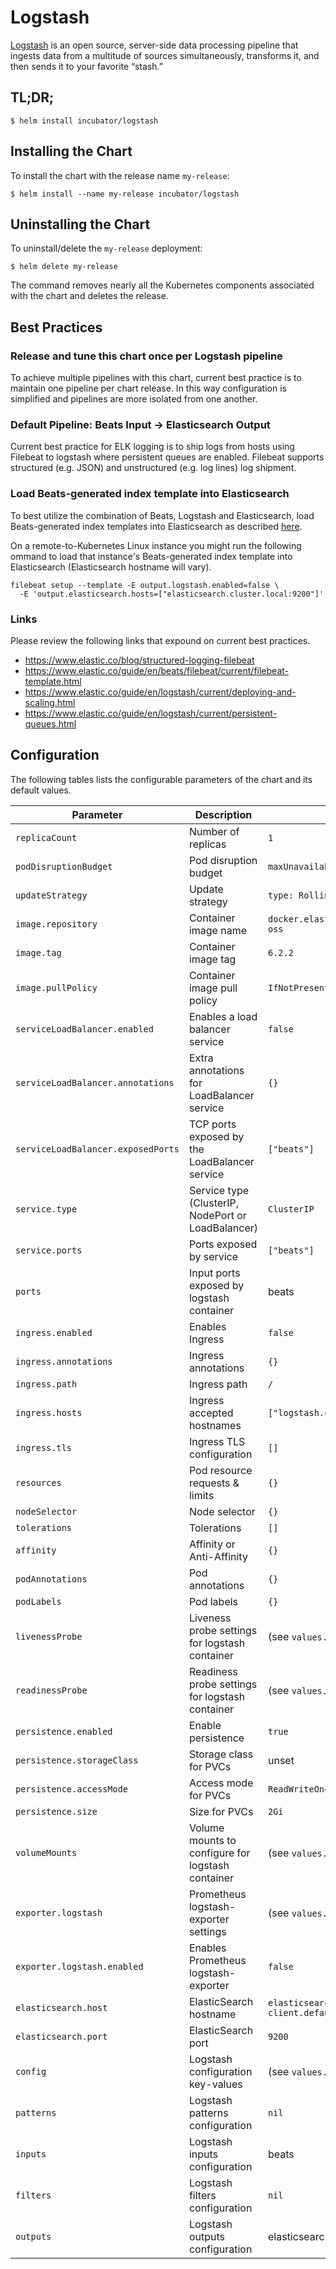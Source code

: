 # Logstash

[Logstash](https://www.elastic.co/products/logstash) is an open source, server-side data processing pipeline that ingests data from a multitude of sources simultaneously, transforms it, and then sends it to your favorite “stash.”

## TL;DR;

```console
$ helm install incubator/logstash
```

## Installing the Chart

To install the chart with the release name `my-release`:

```console
$ helm install --name my-release incubator/logstash
```

## Uninstalling the Chart

To uninstall/delete the `my-release` deployment:

```console
$ helm delete my-release
```

The command removes nearly all the Kubernetes components associated with the
chart and deletes the release.

## Best Practices

### Release and tune this chart once per Logstash pipeline

To achieve multiple pipelines with this chart, current best practice is to
maintain one pipeline per chart release. In this way configuration is
simplified and pipelines are more isolated from one another.

### Default Pipeline: Beats Input -> Elasticsearch Output

Current best practice for ELK logging is to ship logs from hosts using Filebeat
to logstash where persistent queues are enabled. Filebeat supports structured
(e.g. JSON) and unstructured (e.g. log lines) log shipment.

### Load Beats-generated index template into Elasticsearch

To best utilize the combination of Beats, Logstash and Elasticsearch,
load Beats-generated index templates into Elasticsearch as described [here](
https://www.elastic.co/guide/en/beats/filebeat/current/filebeat-template.html).

On a remote-to-Kubernetes Linux instance you might run the following ommand to
load that instance's Beats-generated index template into Elasticsearch
(Elasticsearch hostname will vary).

```
filebeat setup --template -E output.logstash.enabled=false \
  -E 'output.elasticsearch.hosts=["elasticsearch.cluster.local:9200"]'
```

### Links

Please review the following links that expound on current best practices.

- https://www.elastic.co/blog/structured-logging-filebeat
- https://www.elastic.co/guide/en/beats/filebeat/current/filebeat-template.html
- https://www.elastic.co/guide/en/logstash/current/deploying-and-scaling.html
- https://www.elastic.co/guide/en/logstash/current/persistent-queues.html

## Configuration

The following tables lists the configurable parameters of the chart and its default values.

|              Parameter             |                    Description                     |                     Default                      |
| ---------------------------------- | -------------------------------------------------- | ------------------------------------------------ |
| `replicaCount`                     | Number of replicas                                 | `1`                                              |
| `podDisruptionBudget`              | Pod disruption budget                              | `maxUnavailable: 1`                              |
| `updateStrategy`                   | Update strategy                                    | `type: RollingUpdate`                            |
| `image.repository`                 | Container image name                               | `docker.elastic.co/logstash/logstash-oss`        |
| `image.tag`                        | Container image tag                                | `6.2.2`                                          |
| `image.pullPolicy`                 | Container image pull policy                        | `IfNotPresent`                                   |
| `serviceLoadBalancer.enabled`      | Enables a load balancer service                    | `false`                                          |
| `serviceLoadBalancer.annotations`  | Extra annotations for LoadBalancer service         | `{}`                                             |
| `serviceLoadBalancer.exposedPorts` | TCP ports exposed by the LoadBalancer service      | `["beats"]`                                      |
| `service.type`                     | Service type (ClusterIP, NodePort or LoadBalancer) | `ClusterIP`                                      |
| `service.ports`                    | Ports exposed by service                           | `["beats"]`                                      |
| `ports`                            | Input ports exposed by logstash container          | beats                                            |
| `ingress.enabled`                  | Enables Ingress                                    | `false`                                          |
| `ingress.annotations`              | Ingress annotations                                | `{}`                                             |
| `ingress.path`                     | Ingress path                                       | `/`                                              |
| `ingress.hosts`                    | Ingress accepted hostnames                         | `["logstash.cluster.local"]`                     |
| `ingress.tls`                      | Ingress TLS configuration                          | `[]`                                             |
| `resources`                        | Pod resource requests & limits                     | `{}`                                             |
| `nodeSelector`                     | Node selector                                      | `{}`                                             |
| `tolerations`                      | Tolerations                                        | `[]`                                             |
| `affinity`                         | Affinity or Anti-Affinity                          | `{}`                                             |
| `podAnnotations`                   | Pod annotations                                    | `{}`                                             |
| `podLabels`                        | Pod labels                                         | `{}`                                             |
| `livenessProbe`                    | Liveness probe settings for logstash container     | (see `values.yaml`)                              |
| `readinessProbe`                   | Readiness probe settings for logstash container    | (see `values.yaml`)                              |
| `persistence.enabled`              | Enable persistence                                 | `true`                                           |
| `persistence.storageClass`         | Storage class for PVCs                             | unset                                            |
| `persistence.accessMode`           | Access mode for PVCs                               | `ReadWriteOnce`                                  |
| `persistence.size`                 | Size for PVCs                                      | `2Gi`                                            |
| `volumeMounts`                     | Volume mounts to configure for logstash container  | (see `values.yaml`)                              |
| `exporter.logstash`                | Prometheus logstash-exporter settings              | (see `values.yaml`)                              |
| `exporter.logstash.enabled`        | Enables Prometheus logstash-exporter               | `false`                                          |
| `elasticsearch.host`               | ElasticSearch hostname                             | `elasticsearch-client.default.svc.cluster.local` |
| `elasticsearch.port`               | ElasticSearch port                                 | `9200`                                           |
| `config`                           | Logstash configuration key-values                  | (see `values.yaml`)                              |
| `patterns`                         | Logstash patterns configuration                    | `nil`                                            |
| `inputs`                           | Logstash inputs configuration                      | beats                                            |
| `filters`                          | Logstash filters configuration                     | `nil`                                            |
| `outputs`                          | Logstash outputs configuration                     | elasticsearch                                    |
